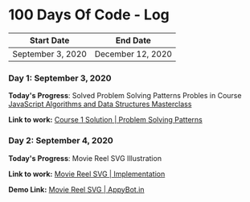 # 100 Days Of Code - Log

|  Start Date   | End Date     |
| ------------- | ------------ |
| September 3, 2020 | December 12, 2020 |

### Day 1: September 3, 2020

**Today's Progress**: Solved Problem Solving Patterns Probles in Course [JavaScript Algorithms and Data Structures Masterclass](https://www.udemy.com/course/js-algorithms-and-data-structures-masterclass/)

**Link to work:** [Course 1 Solution | Problem Solving Patterns](https://github.com/maheswaranapk/DS-and-Algo/commit/f1f013848677cf40b2aa06c385a5170b46b13cef)

### Day 2: September 4, 2020

**Today's Progress**: Movie Reel SVG Illustration

**Link to work:** [Movie Reel SVG | Implementation](https://github.com/maheswaranapk/CSS-Experiments/commit/81e900334f152cdcc8e95108ad9f7c79e2ac8b80)

**Demo Link:** [Movie Reel SVG | AppyBot.in](https://css.appybot.in/illustration/movie-reel/)


